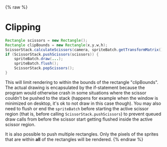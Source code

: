 {% raw %}
# Clipping #

```java
Rectangle scissors = new Rectangle();
Rectangle clipBounds = new Rectangle(x,y,w,h);
ScissorStack.calculateScissors(camera, spriteBatch.getTransformMatrix(), clipBounds, scissors);
if (ScissorStack.pushScissors(scissors)) {
    spriteBatch.draw(...);
    spriteBatch.flush();
    ScissorStack.popScissors();
}
```

This will limit rendering to within the bounds of the rectangle "clipBounds". The actual drawing is encapsulated by the if-statement because the program would otherwise crash in some situations where the scissor couldn't be pushed to the stack (happens for example when the window is minimized on desktop, it's ok to not draw in this case though).
You may also need to flush or end the `spriteBatch` before starting the active scissor region (that is, before calling `ScissorStack.pushScissors`) to prevent queued draw calls from before the scissor start getting flushed inside the active scissor region.

It is also possible to push multiple rectangles. Only the pixels of the sprites that are within <b>all</b> of the rectangles will be rendered.
{% endraw %}